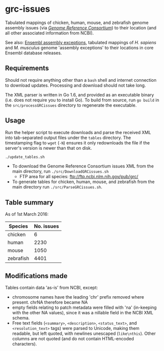 # grc-issues

Tabulated mappings of chicken, human, mouse, and zebrafish genome assembly issues (via [_Genome Reference Consortium_](http://www.ncbi.nlm.nih.gov/projects/genome/assembly/grc/)) to their location (and all other associated information from NCBI).

See also: [Ensembl assembly exceptions](https://github.com/lmmx/ensembl-assembly-exceptions), tabulated mappings of _H. sapiens_ and _M. musculus_ genome 'assembly exceptions' to their locations in core Ensembl database releases.

## Requirements

Should not require anything other than a `bash` shell and internet connection to download updates. Processing and download should not take long. 

The XML parser is written in Go 1.6, and provided as an executable binary (i.e. does not require you to install Go). To build from source, run `go build` in the `src/processGRCissues` directory to regenerate the executable.

## Usage

Run the helper script to execute downloads and parse the received XML into tab-separated output files under the `tables` directory. The timestamping flag to `wget` (`-N`) ensures it only redownloads the file if the server's version is newer than that on disk.

```sh
./update_tables.sh
```

* To download the Genome Reference Consortium issues XML from the main directory, run `./src/DownloadGRCissues.sh`
  * FTP area for all species: ftp://ftp.ncbi.nlm.nih.gov/pub/grc/
* To generate tables for chicken, human, mouse, and zebrafish from the main directory run `./src/ParseGRCissues.sh`.

## Table summary

As of 1st March 2016:

| Species   | No. issues |
|-----------|------------|
| chicken   |         6  |
| human     |      2230  |
| mouse     |      1050  |
| zebrafish |      4401  |

## Modifications made

Tables contain data 'as-is' from NCBI, except:
* chromosome names have the leading 'chr' prefix removed where present. chrNA therefore became NA
* empty fields relating to patch metadata were filled with 'na' (in-keeping with the other NA values), since it was a nillable field in the NCBI XML schema.
* Free text fields (`<summary>`, `<description>`, `<status_text>`, and `<resolution_text>` tags) were parsed to Unicode, making them readable, but left quoted, with newlines unescaped (`like\nthis`). Other columns are not quoted (and do not contain HTML-encoded characters).
